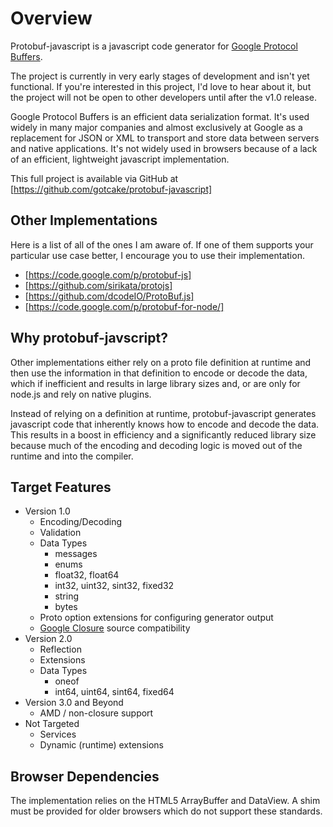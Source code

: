 # Overview
Protobuf-javascript is a javascript code generator for [Google Protocol Buffers](https://developers.google.com/protocol-buffers/).

The project is currently in very early stages of development and isn't yet functional.
If you're interested in this project, I'd love to hear about it, but the project will not be open to other developers until
after the v1.0 release.

Google Protocol Buffers is an efficient data serialization format. It's used widely in many major companies and almost exclusively at Google
as a replacement for JSON or XML to transport and store data between servers and native applications. It's not widely used
in browsers because of a lack of an efficient, lightweight javascript implementation.

This full project is available via GitHub at [https://github.com/gotcake/protobuf-javascript]

## Other Implementations
Here is a list of all of the ones I am aware of. If one of them supports your particular use case better,
I encourage you to use their implementation.
* [https://code.google.com/p/protobuf-js]
* [https://github.com/sirikata/protojs]
* [https://github.com/dcodeIO/ProtoBuf.js]
* [https://code.google.com/p/protobuf-for-node/]

## Why protobuf-javscript?
Other implementations either rely on a proto file definition at runtime and then use the information in that definition
to encode or decode the data, which if inefficient and results in large library sizes and, or are only for node.js and rely on native plugins.

Instead of relying on a definition at runtime, protobuf-javascript generates javascript code that inherently knows how to encode and
decode the data. This results in a boost in efficiency and a significantly reduced library size because much of the encoding and
decoding logic is moved out of the runtime and into the compiler.

## Target Features
* Version 1.0
    * Encoding/Decoding
    * Validation
    * Data Types
        * messages
        * enums
        * float32, float64
        * int32, uint32, sint32, fixed32
        * string
        * bytes
    * Proto option extensions for configuring generator output
    * [Google Closure](https://developers.google.com/closure/) source compatibility
* Version 2.0
    * Reflection
    * Extensions
    * Data Types
        * oneof
        * int64, uint64, sint64, fixed64
* Version 3.0 and Beyond
    * AMD / non-closure support
* Not Targeted
    * Services
    * Dynamic (runtime) extensions

## Browser Dependencies
The implementation relies on the HTML5 ArrayBuffer and DataView. A shim must be provided for older browsers which do not support these standards.

